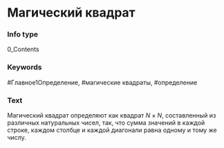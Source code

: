 # Магический квадрат
### Info type
0_Contents
### Keywords
#Главное1Определение, #магические квадраты, #определение
### Text
Магический квадрат определяют как квадрат $N \times N$, составленный из различных натуральных чисел, так, что сумма значений в каждой строке, каждом столбце и каждой диагонали равна одному и тому же числу.